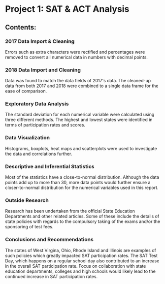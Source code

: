 # Project 1: SAT & ACT Analysis
## Contents:

### 2017 Data Import & Cleaning
Errors such as extra characters were rectified and percentages were removed to convert all numerical data in numbers with decimal points.
### 2018 Data Import and Cleaning
Data was found to match the data fields of 2017's data. The cleaned-up data from both 2017 and 2018 were combined to a single data frame for the ease of comparison.
### Exploratory Data Analysis
The standard deviation for each numerical variable were calculated using three different methods. The highest and lowest states were identified in terms of participation rates and scores.
### Data Visualization
Histograms, boxplots, heat maps and scatterplots were used to investigate the data and correlations further.
### Descriptive and Inferential Statistics
Most of the statistics have a close-to-normal distribution. Although the data points add up to more than 30, more data points would further ensure a closer-to-normal distribution for the numerical variables used in this report.
### Outside Research
Research has been undertaken from the official State Education Departments and other related articles. Some of these include the details of state policies with regards to the compulsory taking of the exams and/or the sponsoring of test fees.
### Conclusions and Recommendations
The states of West Virgina, Ohio, Rhode Island and Illinois are examples of such policies which greatly impacted SAT participation rates. The SAT Test Day, which happens on a regular school day also contributed to an increase in the overall SAT participation rate. Focus on collaboration with state education departments, colleges and high schools would likely lead to the continued increase in SAT participation rates.
